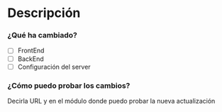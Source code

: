 # Descripción

### ¿Qué ha cambiado?
- [ ] FrontEnd
- [ ] BackEnd
- [ ] Configuración del server

### ¿Cómo puedo probar los cambios?
Decirla URL y en el módulo donde puedo probar la nueva actualización
